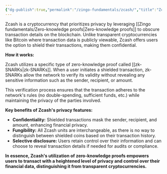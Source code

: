 ```yaml
---
{"dg-publish":true,"permalink":"/zingo-fundamentals/zcash/","title":"Zcash"}
---
```


Zcash is a cryptocurrency that prioritizes privacy by leveraging [[Zingo fundamentals/Zero-knowledge proofs\|Zero-knowledge proofs]] to obscure transaction details on the blockchain. Unlike transparent cryptocurrencies like Bitcoin where transaction data is publicly viewable, Zcash offers users the option to shield their transactions, making them confidential.

**How it works:**

Zcash utilizes a specific type of zero-knowledge proof called [[zk-SNARKs\|zk-SNARKs]]. When a user initiates a shielded transaction, zk-SNARKs allow the network to verify its validity without revealing any sensitive information such as the sender, recipient, or amount.

This verification process ensures that the transaction adheres to the network's rules (no double-spending, sufficient funds, etc.) while maintaining the privacy of the parties involved.

**Key benefits of Zcash's privacy features:**

- **Confidentiality:** Shielded transactions mask the sender, recipient, and amount, enhancing financial privacy.
- **Fungibility:** All Zcash units are interchangeable, as there is no way to distinguish between shielded coins based on their transaction history.
- **Selective disclosure:** Users retain control over their information and can choose to reveal transaction details if needed for audits or compliance.

**In essence, Zcash's utilization of zero-knowledge proofs empowers users to transact with a heightened level of privacy and control over their financial data, distinguishing it from transparent cryptocurrencies.**